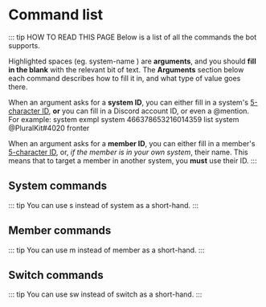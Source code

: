 ﻿# Command list

::: tip HOW TO READ THIS PAGE
Below is a list of all the commands the bot supports.

Highlighted spaces (eg. <Arg>system-name</Arg> ) are **arguments**, and you should **fill in the blank** with the relevant bit of text.
The **Arguments** section below each command describes how to fill it in, and what type of value goes there.

When an argument asks for a **system ID**, you can either fill in a system's [5-character ID](./ids.md), **or** you can fill in a Discord account ID, or even a @mention. For example:
<CmdGroup>
<Cmd comment="Looks up a system with the ID 'exmpl'">system <Arg>exmpl</Arg></Cmd>
<Cmd>system <Arg>466378653216014359</Arg> list</Cmd>
<Cmd>system <Arg>@PluralKit#4020</Arg> fronter</Cmd>
</CmdGroup>

When an argument asks for a **member ID**, you can either fill in a member's [5-character ID](./ids.md), or, *if the member is in your own system*, their name. This means that to target a member in another system, you **must** use their ID.
:::

## System commands
::: tip
You can use <CmdInline>s</CmdInline> instead of <CmdInline>system</CmdInline> as a short-hand.
:::

<CommandInfo cmd="system-info"></CommandInfo>
<CommandInfo cmd="system-new"></CommandInfo>

## Member commands
::: tip
You can use <CmdInline>m</CmdInline> instead of <CmdInline>member</CmdInline> as a short-hand.
:::

## Switch commands
::: tip
You can use <CmdInline>sw</CmdInline> instead of <CmdInline>switch</CmdInline> as a short-hand.
:::